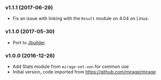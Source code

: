 ### v1.1.1 (2017-06-29)

- Fix an issue with linking with the `Result` module on 4.04 on Linux.

### v1.1.0 (2017-05-30)

- Port to [Jbuilder](https://github.com/janestreet/jbuilder).

### v1.0.0 (2016-12-26)

- Add Stats module from `mirage-net-xen` for common use
- Initial version, code imported from <https://github.com/mirage/mirage>
